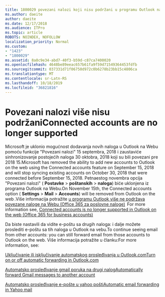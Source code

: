 ```yaml
---
title: 1800029 povezani nalozi koji nisu podržani u programu Outlook na Webu
ms.author: daeite
author: daeite
ms.date: 12/17/2018
ms.audience: ITPro
ms.topic: article
ROBOTS: NOINDEX, NOFOLLOW
localization_priority: Normal
ms.custom:
- "1423"
- "1800029"
ms.assetid: 8a8c9e34-abd7-40f3-b59d-c87ca7400020
ms.openlocfilehash: 4648be89eeac657b61fa9f59d71549364453fdfb
ms.sourcegitcommit: 037331d71f06750d972c0b6278b23bb15c4806ca
ms.translationtype: MT
ms.contentlocale: sr-Latn-RS
ms.lasthandoff: 10/18/2019
ms.locfileid: "36821816"
---
```

# <a name="connected-accounts-are-no-longer-supported"></a><span data-ttu-id="2b15f-102">Povezani nalozi više nisu podržani</span><span class="sxs-lookup"><span data-stu-id="2b15f-102">Connected accounts are no longer supported</span></span>

<span data-ttu-id="2b15f-103">Microsoft je uklonio mogućnost dodavanja novih naloga u Outlook na Webu pomoću funkcije "Povezani nalozi" 15 septembra, 2018 i zaustaviće sinhronizovanje postojećih naloga 30 oktobra, 2018 koji su bili povezani pre 2018 15.</span><span class="sxs-lookup"><span data-stu-id="2b15f-103">Microsoft has removed the ability to add new accounts to Outlook on the web using the Connected accounts feature on September 15, 2018 and will stop syncing existing accounts on October 30, 2018 that were connected before September 15, 2018.</span></span> <span data-ttu-id="2b15f-104">Petnaestog novembra opcija "Povezani nalozi" ( **Postavke** \> **poštanskih** \> **naloga**) biće uklonjena iz programa Outlook na Webu.</span><span class="sxs-lookup"><span data-stu-id="2b15f-104">On November 15th, the Connected accounts option ( **Settings** \> **Mail** \> **Accounts**) will be removed from Outlook on the web .</span></span><span data-ttu-id="2b15f-105">Više informacija potražite [u programu Outlook više ne podržava povezane naloge na Webu (Office 365 za poslovne naloge)](https://support.office.com/article/Connected-accounts-is-no-longer-supported-in-Outlook-on-the-web-Office-365-for-business-accounts-5cc526bf-e928-4a99-8b9f-5e089df7d887)</span><span class="sxs-lookup"><span data-stu-id="2b15f-105">  For more information see, [Connected accounts is no longer supported in Outlook on the web (Office 365 for business accounts)](https://support.office.com/article/Connected-accounts-is-no-longer-supported-in-Outlook-on-the-web-Office-365-for-business-accounts-5cc526bf-e928-4a99-8b9f-5e089df7d887)</span></span>
  
<span data-ttu-id="2b15f-106">Da biste nastavili da vidite e-poštu sa drugih naloga: i dalje možete proslediti e-poštu sa tih naloga u Outlook na vebu.</span><span class="sxs-lookup"><span data-stu-id="2b15f-106">To continue seeing email from other accounts: you can still forward email from those accounts to Outlook on the web.</span></span> <span data-ttu-id="2b15f-107">Više informacija potražite u članku:</span><span class="sxs-lookup"><span data-stu-id="2b15f-107">For more information, see:</span></span>
  
[<span data-ttu-id="2b15f-108">Uključivanje ili isključivanje automatskog prosleđivanja u Outlook.com</span><span class="sxs-lookup"><span data-stu-id="2b15f-108">Turn on or off automatic forwarding in Outlook.com</span></span>](https://go.microsoft.com/fwlink/?linkid=2038346)
  
[<span data-ttu-id="2b15f-109">Automatsko prosleđivanje gmail poruka na drugi nalog</span><span class="sxs-lookup"><span data-stu-id="2b15f-109">Automatically forward Gmail messages to another account</span></span>](https://aka.ms/forward-gmail-messages)
  
[<span data-ttu-id="2b15f-110">Automatsko prosleđivanje e-pošte u yahoo pošti</span><span class="sxs-lookup"><span data-stu-id="2b15f-110">Automatic email forwarding in Yahoo mail</span></span>](https://aka.ms/yahoo-email-forwarding)
  